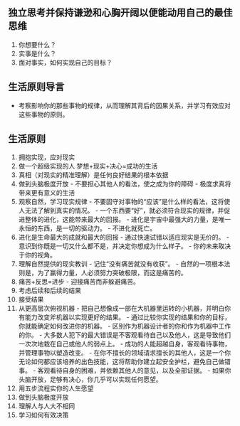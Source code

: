 ## 独立思考并保持谦逊和心胸开阔以便能动用自己的最佳思维
1. 你想要什么？
2. 实事是什么？
3. 面对事实，如何实现自己的目标？

## 生活原则导言
- 考察影响你的那些事物的规律，从而理解其背后的因果关系，并学习有效应对这些事物的原则。

## 生活原则
1. 拥抱实现，应对现实
  1. 做一个超级实现的人 梦想+现实+决心=成功的生活
  2. 真相（对现实的精准理解）是任何良好结果的根本依据
  3. 做到头脑极度开放
    - 不要担心其他人的看法，使之成为你的障碍
    - 极度求真将带来更有意义的生活
  4. 观察自然，学习现实规律
    - 不要固守对事物的“应该”是什么样的看法，这将使人无法了解到真实的情况。
    - 一个东西要“好”，就必须符合现实的规律，并促进整体的进化，这能带来最大的回报。
    - 进化是宇宙中最强大的力量，是唯一永恒的东西，是一切的驱动力。
    - 不进化就死亡。
  5. 进化是生命最大的成就和最大的回报
    - 通过快速试错以适应现实是无价的。
    - 意识到你既是一切又什么都不是，并决定你想成为什么样子。
    - 你的未来取决于你的视角。
  6. 理解自然提供的现实教训
    - 记住“没有痛苦就没有收获”。
    - 自然的一项根本法则是，为了赢得力量，人必须努力突破极限，而这是痛苦的。
  7. 痛苦+反思=进步
    - 迎接痛苦而非躲避痛苦。
  8. 考虑后续和后续的结果
  9. 接受结果
  10. 从更高层次俯视机器
    - 把自己想像成一部在大机器里运转的小机器，并明白你有能力改变斧机器以实现更好的结果。
    - 通过比较你实现的结果和你的目标，你就能确定如何改进你的机器。
    - 区别作为机器设计者的你和作为机器中工作的你。
    - 大多数人犯下的最大错误是不客观看待自己以及他人，这是导致他们一次次地栽在自己或他人的弱点上。
    - 成功的人能超越自身，客观看待事物，并管理事物以塑造改变。
    - 在你不擅长的领域请求擅长的其他人，这是一个你无论如何都应该培养的出色技能，这将帮助你建立起安全护栏，避免自己做错事。
    - 客观看待自身的困难，并依赖其他人的意见，以及全部证据。
    - 如果你头脑开放，足够有决心，你几乎可以实现任何愿望。
2. 用五步流程实你的人生愿望
3. 做到头脑极度开放
4. 理解人与人大不相同
5. 学习如何有效决策
